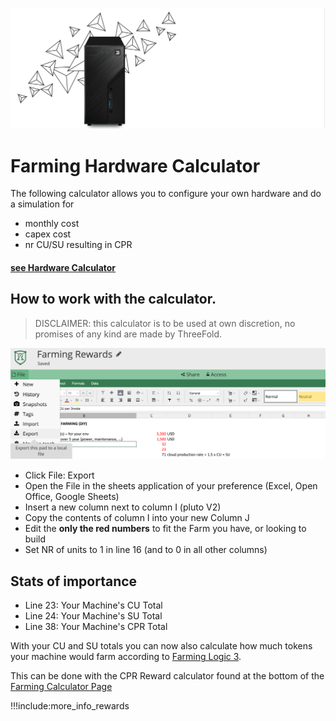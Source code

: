 ![](img/3node_example.png)

# Farming Hardware Calculator

The following calculator allows you to configure your own hardware and do a simulation for

- monthly cost
- capex cost
- nr CU/SU resulting in CPR


#### [see Hardware Calculator](https://secure.threefold.me/sheet/#/2/sheet/view/UyFs5dFBQWnyswB3RNMQO5Ojh-PkvBDdMTqvQs2IqpI/)

## How to work with the calculator.

> DISCLAIMER: this calculator is to be used at own discretion, no promises of any kind are made by ThreeFold. <BR>

![](img/farming_calc_export.png)

 - Click File: Export
 - Open the File in the sheets application of your preference (Excel, Open Office, Google Sheets)
 - Insert a new column next to column I (pluto V2)
 - Copy the contents of column I into your new Column J
 - Edit the **only the red numbers** to fit the Farm you have, or looking to build 
 - Set NR of units to 1 in line 16 (and to 0 in all other columns)

## Stats of importance

- Line 23: Your Machine's CU Total
- Line 24: Your Machine's SU Total
- Line 38: Your Machine's CPR Total


With your CU and SU totals you can now also calculate how much tokens your machine would farm according to [Farming Logic 3](farming_logic3).

This can be done with the CPR Reward calculator found at the bottom of the [Farming Calculator Page](farming_calculator)


!!!include:more_info_rewards
